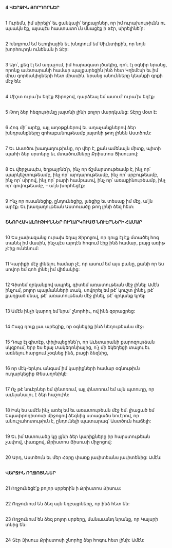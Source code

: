 **4 ՎԵՐՋԻՆ ՅՈՐԴՈՐՆԵՐ**

\
1 Ուրեմն, իմ սիրելի՛ եւ ցանկալի՛ եղբայրներ, որ իմ ուրախութիւնն ու պսակն էք, այսպէս հաստատո՛ւն մնացէք ի Տէր, սիրելինե՛ր:

\
2 Խնդրում եմ Եւոդիային եւ խնդրում եմ Սիւնտիքին, որ նոյն խորհուրդն ունենան ի Տէր:

\
3 Այո՛, քեզ էլ եմ աղաչում, իմ հարազատ լծակից, դո՛ւ էլ օգնիր նրանց, որոնք աւետարանի համար պայքարեցին ինձ հետ Կղեմէսի եւ իմ միւս գործակիցների հետ միասին. նրանց անունները կեանքի գրքի մէջ են:

\
4 Միշտ ուրա՛խ եղէք Տիրոջով, դարձեալ եմ ասում՝ ուրա՛խ եղէք:

\
5 Թող ձեր հեզութիւնը յայտնի լինի բոլոր մարդկանց: Տէրը մօտ է:

\
6 Հոգ մի՛ արէք, այլ աղօթքներով եւ աղաչանքներով ձեր խնդրանքները գոհաբանութեամբ յայտնի թող լինեն Աստծուն:

\
7 Եւ Աստծու խաղաղութիւնը, որ վեր է, քան ամենայն միտք, պիտի պահի ձեր սրտերը եւ մտածումները Քրիստոս Յիսուսով:

\
8 Եւ վերջապէս, եղբայրնե՛ր, ինչ որ ճշմարտութեամբ է, ինչ որ՝ պարկեշտութեամբ, ինչ որ՝ արդարութեամբ, ինչ որ՝ սրբութեամբ, ինչ որ՝ սիրով, ինչ որ՝ բարի համբաւով, ինչ որ՝ առաքինութեամբ, ինչ որ՝ գովութեամբ, – ա՛յն խորհեցէք:

\
9 Ինչ որ ուսանեցիք, ընդունեցիք, լսեցիք եւ տեսաք իմ մէջ, ա՛յն արէք: Եւ խաղաղութեան Աստուածը թող լինի ձեզ հետ:

\
**ՇՆՈՐՀԱԿԱԼՈՒԹԻՒՆՆԵՐ ՈՒՂԱՐԿՈՒԱԾ ՆՈՒԷՐՆԵՐԻ ՀԱՄԱՐ**

\
10 Ես չափազանց ուրախ եղայ Տիրոջով, որ դուք էլ էք մտածել հոգ տանել իմ մասին, ինչպէս արդէն հոգում էիք ինձ համար, բայց առիթ չէիք ունենում:

\
11 Կարիքի մէջ լինելու համար չէ, որ ասում եմ այս բանը, քանի որ ես սովոր եմ գոհ լինել իմ վիճակից:

\
12 Գիտեմ զրկանքով ապրել, գիտեմ առատութեան մէջ լինել: Ամէն ինչում, բոլոր պայմանների տակ, սովորել եմ թէ՛ կուշտ լինել, թէ՛ քաղցած մնալ, թէ՛ առատութեան մէջ լինել, թէ՛ զրկանք կրել:

\
13 Ամէն ինչի կարող եմ նրա՛ շնորհիւ, ով ինձ զօրացրեց:

\
14 Բայց դուք լաւ արեցիք, որ օգնեցիք ինձ նեղութեանս մէջ:

\
15 Դուք էլ գիտէք, փիլիպեցինե՛ր, որ Աւետարանի քարոզութեան սկզբում, երբ ես ելայ Մակեդոնիայից, ո՛չ մի եկեղեցի տալու եւ առնելու հարցում չօգնեց ինձ, բացի ձեզնից,

\
16 որ մէկ-երկու անգամ իմ կարիքների համար օգնութիւն ուղարկեցիք Թեսաղոնիկէ:

\
17 Ոչ թէ նուէրներ եմ փնտռում, այլ փնտռում եմ այն պտուղը, որ աւելանալու է ձեր հաշուին:

\
18 Իսկ ես ամէն ինչ առել եմ եւ առատութեան մէջ եմ. լիացած եմ Եպափրոդիտոսի միջոցով ձեզնից ստացածս նուէրով, որ անուշահոտութիւն է, ընդունելի պատարագ՝ Աստծուն հաճելի:

\
19 Եւ իմ Աստուածը կը լցնի ձեր կարիքները իր հարստութեան չափով, փառքով, Քրիստոս Յիսուսի միջոցով:

\
20 Արդ, Աստծուն եւ մեր Հօրը փառք յաւիտեանս յաւիտենից: Ամէն:

\
**ՎԵՐՋԻՆ ՈՂՋՈՅՆՆԵՐ**

\
21 Ողջունեցէ՛ք բոլոր սրբերին ի Քրիստոս Յիսուս:

\
22 Ողջունում են ձեզ այն եղբայրները, որ ինձ հետ են:

\
23 Ողջունում են ձեզ բոլոր սրբերը, մանաւանդ նրանք, որ Կայսրի տնից են:

\
24 Տէր Յիսուս Քրիստոսի շնորհը ձեր հոգու հետ լինի: Ամէն:
